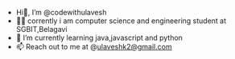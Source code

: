 -  Hi👋, I’m @codewithulavesh
- 🧑‍🎓 corrently i am computer science and engineering student at SGBIT,Belagavi
- 🌱 I’m currently learning java,javascript and python
- 📫 Reach out to me at @ulaveshk2@gmail.com
<!---
codewithulavesh/codewithulavesh is a ✨ special ✨ repository because its `README.md` (this file) appears on your GitHub profile.
You can click the Preview link to take a look at your changes.
--->
